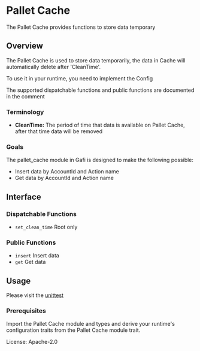 # Pallet Cache

The Pallet Cache provides functions to store data temporary

## Overview

The Pallet Cache is used to store data temporarily, the data in Cache will automatically delete after 'CleanTime'.

To use it in your runtime, you need to implement the Config

The supported dispatchable functions and public functions are documented in the comment

### Terminology

* **CleanTime:** The period of time that data is available on Pallet Cache, after that time data will be removed

### Goals

The pallet_cache module in Gafi is designed to make the following possible:

* Insert data by AccountId and Action name
* Get data by AccountId and Action name

## Interface

### Dispatchable Functions
* `set_clean_time` Root only

### Public Functions
* `insert` Insert data
* `get` Get data


## Usage

Please visit the [unittest](https://github.com/grindytech/gafi/blob/master/pallets/pallet-cache/src/tests.rs)

### Prerequisites

Import the Pallet Cache module and types and derive your runtime's configuration traits from the Pallet Cache module trait.

License: Apache-2.0


